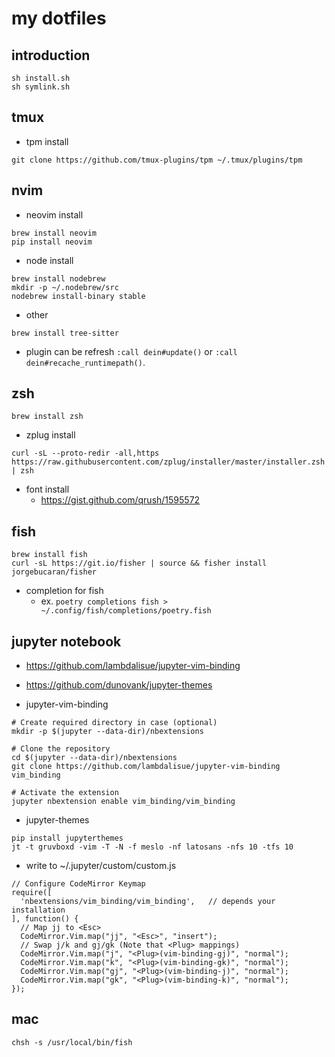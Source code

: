 # my dotfiles

## introduction

```
sh install.sh
sh symlink.sh
```

## tmux

- tpm install

```
git clone https://github.com/tmux-plugins/tpm ~/.tmux/plugins/tpm
```

## nvim

- neovim install

```
brew install neovim
pip install neovim
```

- node install

```
brew install nodebrew
mkdir -p ~/.nodebrew/src
nodebrew install-binary stable
```

- other

```
brew install tree-sitter
```

- plugin can be refresh `:call dein#update()` or `:call dein#recache_runtimepath()`.

## zsh

```
brew install zsh
```

- zplug install

```
curl -sL --proto-redir -all,https https://raw.githubusercontent.com/zplug/installer/master/installer.zsh | zsh
```

- font install
  - https://gist.github.com/qrush/1595572

## fish

```
brew install fish
curl -sL https://git.io/fisher | source && fisher install jorgebucaran/fisher
```

- completion for fish
  - ex. `poetry completions fish > ~/.config/fish/completions/poetry.fish`

## jupyter notebook

- https://github.com/lambdalisue/jupyter-vim-binding
- https://github.com/dunovank/jupyter-themes

- jupyter-vim-binding

```
# Create required directory in case (optional)
mkdir -p $(jupyter --data-dir)/nbextensions

# Clone the repository
cd $(jupyter --data-dir)/nbextensions
git clone https://github.com/lambdalisue/jupyter-vim-binding vim_binding

# Activate the extension
jupyter nbextension enable vim_binding/vim_binding
```

- jupyter-themes

```
pip install jupyterthemes
jt -t gruvboxd -vim -T -N -f meslo -nf latosans -nfs 10 -tfs 10
```

- write to ~/.jupyter/custom/custom.js

```
// Configure CodeMirror Keymap
require([
  'nbextensions/vim_binding/vim_binding',   // depends your installation
], function() {
  // Map jj to <Esc>
  CodeMirror.Vim.map("jj", "<Esc>", "insert");
  // Swap j/k and gj/gk (Note that <Plug> mappings)
  CodeMirror.Vim.map("j", "<Plug>(vim-binding-gj)", "normal");
  CodeMirror.Vim.map("k", "<Plug>(vim-binding-gk)", "normal");
  CodeMirror.Vim.map("gj", "<Plug>(vim-binding-j)", "normal");
  CodeMirror.Vim.map("gk", "<Plug>(vim-binding-k)", "normal");
});
```

## mac

```
chsh -s /usr/local/bin/fish
```
